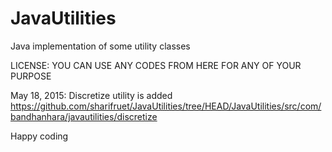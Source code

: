 # JavaUtilities
Java implementation of some utility classes 

LICENSE: YOU CAN USE ANY CODES FROM HERE FOR ANY OF YOUR PURPOSE 


May 18, 2015: Discretize utility is added
https://github.com/sharifruet/JavaUtilities/tree/HEAD/JavaUtilities/src/com/bandhanhara/javautilities/discretize

Happy coding
